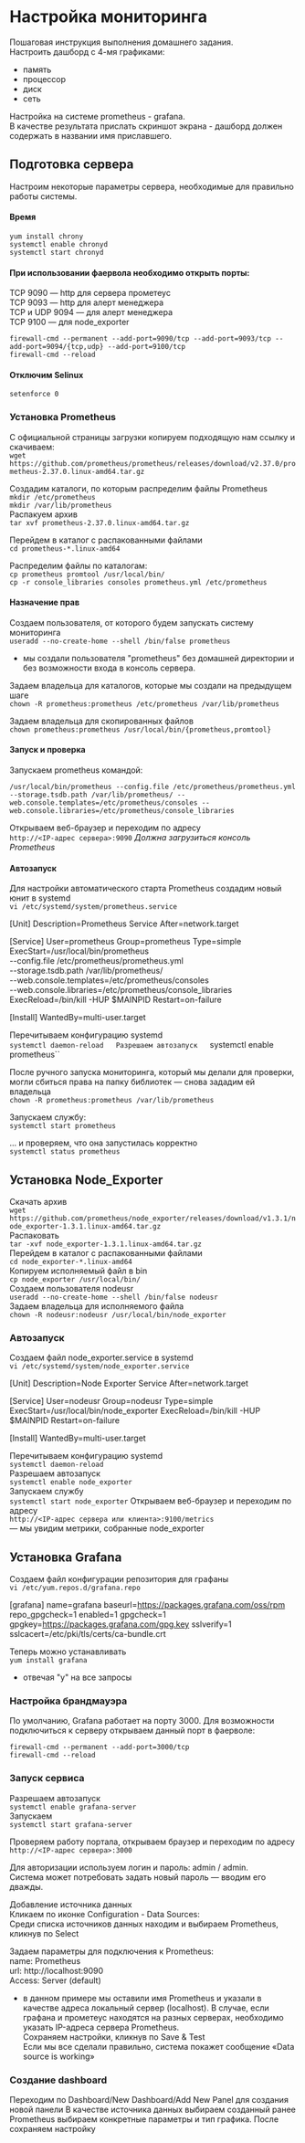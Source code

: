 # Настройка мониторинга  
Пошаговая инструкция выполнения домашнего задания.  
Настроить дашборд с 4-мя графиками:
- память
- процессор
- диск
- сеть  
  
Настройка на системе prometheus - grafana.  
В качестве результата прислать скриншот экрана - дашборд должен содержать в названии имя приславшего.

## Подготовка сервера  
Настроим некоторые параметры сервера, необходимые для правильно работы системы.
#### Время  
``yum install chrony``  
``systemctl enable chronyd``  
``systemctl start chronyd``  

#### При использовании фаервола необходимо открыть порты:  

TCP 9090 — http для сервера прометеус  
TCP 9093 — http для алерт менеджера  
TCP и UDP 9094 — для алерт менеджера  
TCP 9100 — для node_exporter  

``firewall-cmd --permanent --add-port=9090/tcp --add-port=9093/tcp --add-port=9094/{tcp,udp} --add-port=9100/tcp``  
``firewall-cmd --reload``

#### Отключим Selinux  
``setenforce 0``  

### Установка Prometheus  
С официальной страницы загрузки копируем подходящую нам ссылку и скачиваем:  
``wget https://github.com/prometheus/prometheus/releases/download/v2.37.0/prometheus-2.37.0.linux-amd64.tar.gz``

Создадим каталоги, по которым распределим файлы Prometheus  
``mkdir /etc/prometheus``  
``mkdir /var/lib/prometheus``  
Распакуем архив  
``tar xvf prometheus-2.37.0.linux-amd64.tar.gz``  

Перейдем в каталог с распакованными файлами  
``cd prometheus-*.linux-amd64``  

Распределим файлы по каталогам:  
``cp prometheus promtool /usr/local/bin/``  
``cp -r console_libraries consoles prometheus.yml /etc/prometheus``  

#### Назначение прав
Создаем пользователя, от которого будем запускать систему мониторинга  
``useradd --no-create-home --shell /bin/false prometheus``  
* мы создали пользователя "prometheus" без домашней директории и без возможности входа в консоль сервера.  

Задаем владельца для каталогов, которые мы создали на предыдущем шаге  
``chown -R prometheus:prometheus /etc/prometheus /var/lib/prometheus``  

Задаем владельца для скопированных файлов  
``chown prometheus:prometheus /usr/local/bin/{prometheus,promtool}``

#### Запуск и проверка  

Запускаем prometheus командой:

``/usr/local/bin/prometheus --config.file /etc/prometheus/prometheus.yml --storage.tsdb.path /var/lib/prometheus/ --web.console.templates=/etc/prometheus/consoles --web.console.libraries=/etc/prometheus/console_libraries``  

Открываем веб-браузер и переходим по адресу  
``http://<IP-адрес сервера>:9090``
*Должна загрузиться консоль Prometheus*  

#### Автозапуск  
Для настройки автоматического старта Prometheus создадим новый юнит в systemd  
``vi /etc/systemd/system/prometheus.service``

[Unit]
Description=Prometheus Service
After=network.target

[Service]
User=prometheus
Group=prometheus
Type=simple
ExecStart=/usr/local/bin/prometheus \
--config.file /etc/prometheus/prometheus.yml \
--storage.tsdb.path /var/lib/prometheus/ \
--web.console.templates=/etc/prometheus/consoles \
--web.console.libraries=/etc/prometheus/console_libraries
ExecReload=/bin/kill -HUP $MAINPID
Restart=on-failure

[Install]
WantedBy=multi-user.target  

Перечитываем конфигурацию systemd  
``systemctl daemon-reload  
Разрешаем автозапуск  
``systemctl enable prometheus``  

После ручного запуска мониторинга, который мы делали для проверки, могли сбиться права на папку библиотек — снова зададим ей владельца  
``chown -R prometheus:prometheus /var/lib/prometheus``  

Запускаем службу:  
``systemctl start prometheus``  

... и проверяем, что она запустилась корректно  
``systemctl status prometheus`` 


## Установка Node_Exporter

Скачать архив  
``wget https://github.com/prometheus/node_exporter/releases/download/v1.3.1/node_exporter-1.3.1.linux-amd64.tar.gz``  
Распаковать  
``tar -xvf node_exporter-1.3.1.linux-amd64.tar.gz``  
Перейдем в каталог с распакованными файлами  
``cd node_exporter-*.linux-amd64``  
Копируем исполняемый файл в bin  
``cp node_exporter /usr/local/bin/``  
Создаем пользователя nodeusr  
``useradd --no-create-home --shell /bin/false nodeusr``  
Задаем владельца для исполняемого файла  
``chown -R nodeusr:nodeusr /usr/local/bin/node_exporter``  
### Автозапуск
Создаем файл node_exporter.service в systemd  
``vi /etc/systemd/system/node_exporter.service``  

[Unit]
Description=Node Exporter Service
After=network.target

[Service]
User=nodeusr
Group=nodeusr
Type=simple
ExecStart=/usr/local/bin/node_exporter
ExecReload=/bin/kill -HUP $MAINPID
Restart=on-failure

[Install]
WantedBy=multi-user.target  

Перечитываем конфигурацию systemd  
``systemctl daemon-reload``  
Разрешаем автозапуск  
``systemctl enable node_exporter``  
Запускаем службу  
``systemctl start node_exporter``
Открываем веб-браузер и переходим по адресу  
``http://<IP-адрес сервера или клиента>:9100/metrics``  
— мы увидим метрики, собранные node_exporter


## Установка Grafana  

Создаем файл конфигурации репозитория для графаны  
``vi /etc/yum.repos.d/grafana.repo``

[grafana]
name=grafana
baseurl=https://packages.grafana.com/oss/rpm
repo_gpgcheck=1
enabled=1
gpgcheck=1
gpgkey=https://packages.grafana.com/gpg.key
sslverify=1
sslcacert=/etc/pki/tls/certs/ca-bundle.crt  

Теперь можно устанавливать  
``yum install grafana``  
- отвечая "y" на все запросы  

### Настройка брандмауэра  
По умолчанию, Grafana работает на порту 3000. Для возможности подключиться к серверу открываем данный порт в фаерволе:  

``firewall-cmd --permanent --add-port=3000/tcp``  
``firewall-cmd --reload``  

### Запуск сервиса  
Разрешаем автозапуск  
``systemctl enable grafana-server``  
Запускаем  
``systemctl start grafana-server``  

Проверяем работу портала, открываем браузер и переходим по адресу  
``http://<IP-адрес сервера>:3000``  

Для авторизации используем логин и пароль: admin / admin.  
Система может потребовать задать новый пароль — вводим его дважды.  

Добавление источника данных  
Кликаем по иконке Configuration - Data Sources:  
Среди списка источников данных находим и выбираем Prometheus, кликнув по Select  

Задаем параметры для подключения к Prometheus:  
name: Prometheus  
url: http://localhost:9090  
Access: Server (default)  
* в данном примере мы оставили имя Prometheus и указали в качестве адреса локальный сервер (localhost). В случае, если графана и прометеус находятся на разных серверах, необходимо указать IP-адреса сервера Prometheus.  
Сохраняем настройки, кликнув по Save & Test  
Если мы все сделали правильно, система покажет сообщение «Data source is working»  

### Создание dashboard   
Переходим по Dashboard/New Dashboard/Add New Panel для создания новой панели
В качестве источника данных выбираем созданный ранее Prometheus
выбираем конкретные параметры и тип графика. После сохраняем настройку

